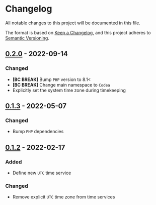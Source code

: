 # Changelog
All notable changes to this project will be documented in this file.

The format is based on [Keep a Changelog](https://keepachangelog.com/en/1.0.0/),
and this project adheres to [Semantic Versioning](https://semver.org/spec/v2.0.0.html).

## [0.2.0] - 2022-09-14

### Changed

- **[BC BREAK]** Bump `PHP` version to 8.1<
- **[BC BREAK]** Change main namespace to `Codea`
- Explicitly set the system time zone during timekeeping

## [0.1.3] - 2022-05-07

### Changed

- Bump `PHP` dependencies

## [0.1.2] - 2022-02-17

### Added

- Define new `UTC` time service

### Changed

- Remove explicit `UTC` time zone from time services

[Unreleased]: https://github.com/termyn/timekeeper/compare/v0.2.0...HEAD
[0.2.0]: https://github.com/termyn/timekeeper/tag/v0.2.0
[0.1.3]: https://github.com/termyn/timekeeper/tag/v0.1.3
[0.1.2]: https://github.com/termyn/timekeeper/tag/v0.1.2
